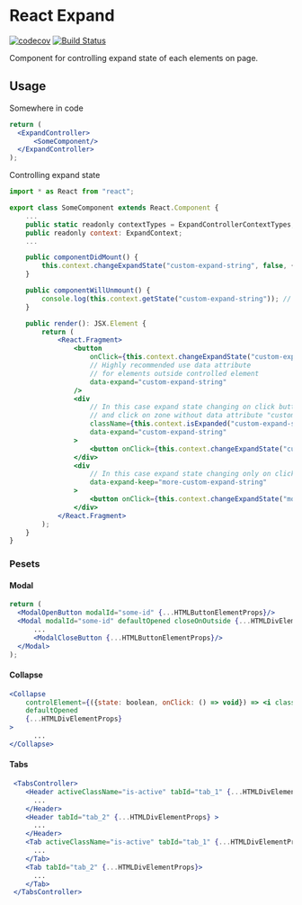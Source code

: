 # React Expand
[![codecov](https://codecov.io/gh/wearesho-team/react-expand/branch/master/graph/badge.svg)](https://codecov.io/gh/wearesho-team/react-expand)
[![Build Status](https://travis-ci.org/wearesho-team/react-expand.svg?branch=master)](https://travis-ci.org/wearesho-team/react-expand)

Component for controlling expand state of each elements on page.

## Usage

Somewhere in code
```jsx
return (
  <ExpandController>
      <SomeComponent/>
  </ExpandController>
);
```
Controlling expand state
```jsx
import * as React from "react";

export class SomeComponent extends React.Component {
    ...
    public static readonly contextTypes = ExpandControllerContextTypes;
    public readonly context: ExpandContext;
    ...

    public componentDidMount() {
        this.context.changeExpandState("custom-expand-string", false, { someData: "data" })();
    }

    public componentWillUnmount() {
        console.log(this.context.getState("custom-expand-string")); // {someData: "data"}
    }

    public render(): JSX.Element {
        return (
            <React.Fragment>
                <button
                    onClick={this.context.changeExpandState("custom-expand-string")}
                    // Highly recommended use data attribute 
                    // for elements outside controlled element
                    data-expand="custom-expand-string"
                />
                <div
                    // In this case expand state changing on click button 
                    // and click on zone without data attribute "custom-expand-string"
                    className={this.context.isExpanded("custom-expand-string") ? "visible" : "hidden"}
                    data-expand="custom-expand-string"
                >
                    <button onClick={this.context.changeExpandState("custom-expand-string")} />
                </div>
                <div
                    // In this case expand state changing only on click button
                    data-expand-keep="more-custom-expand-string"
                >
                    <button onClick={this.context.changeExpandState("more-custom-expand-string")} />
                </div>
            </React.Fragment>
        );
    }
}
```
### Pesets

#### Modal
```jsx
return (
  <ModalOpenButton modalId="some-id" {...HTMLButtonElementProps}/>
  <Modal modalId="some-id" defaultOpened closeOnOutside {...HTMLDivElementProps}>
      ...
      <ModalCloseButton {...HTMLButtonElementProps}/>
  </Modal>
);
```

#### Collapse
```jsx
<Collapse 
    controlElement={({state: boolean, onClick: () => void}) => <i className={state ? "open": "closed"} onClick={onClick}/>} 
    defaultOpened
    {...HTMLDivElementProps}
>
      ...
</Collapse>
```

#### Tabs
```jsx
 <TabsController>
    <Header activeClassName="is-active" tabId="tab_1" {...HTMLDivElementProps} > // Click on header to activate according tab
      ...
    </Header>
    <Header tabId="tab_2" {...HTMLDivElementProps} >
      ...
    </Header>
    <Tab activeClassName="is-active" tabId="tab_1" {...HTMLDivElementProps} >
      ...
    </Tab>
    <Tab tabId="tab_2" {...HTMLDivElementProps}>
      ...
    </Tab>
 </TabsController>
```
